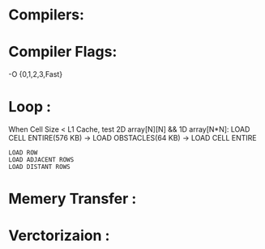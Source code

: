 Compilers:
===


Compiler Flags:
===
-O {0,1,2,3,Fast}


Loop :
===
When Cell Size < L1 Cache, test 2D array[N][N] && 1D array[N*N]:
    LOAD CELL ENTIRE(576 KB) -> LOAD OBSTACLES(64 KB) -> LOAD CELL ENTIRE
    
    LOAD ROW
    LOAD ADJACENT ROWS
    LOAD DISTANT ROWS

    
    




Memery Transfer :
===
 



Verctorizaion : 
===
